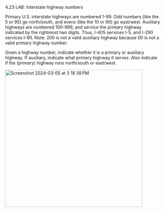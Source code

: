 4.23 LAB: Interstate highway numbers
<p>Primary U.S. interstate highways are numbered 1-99. Odd numbers (like the 5 or 95) go north/south, and evens (like the 10 or 90) go east/west. Auxiliary highways are numbered 100-999, and service the primary highway indicated by the rightmost two digits. Thus, I-405 services I-5, and I-290 services I-90. Note: 200 is not a valid auxiliary highway because 00 is not a valid primary highway number.</p>

<p>Given a highway number, indicate whether it is a primary or auxiliary highway. If auxiliary, indicate what primary highway it serves. Also indicate if the (primary) highway runs north/south or east/west.</p>
<img width="445" alt="Screenshot 2024-03-05 at 3 18 39 PM" src="https://github.com/Jvincent100/4.23-LAB-Interstate-highway-numbers/assets/155997904/37a5456c-01f8-40d3-9261-9e543ce8c6a7">

